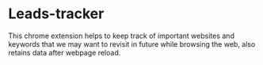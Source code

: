 # Leads-tracker
This chrome extension helps to keep track of important websites and keywords that we may want to 
revisit in future while browsing the web, also retains data after webpage reload.
